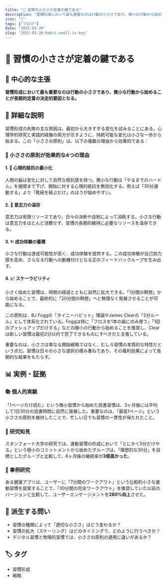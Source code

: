 ```yaml
---
title: "🐣 習慣の小ささが定着の鍵である"
description: "習慣形成において最も重要なのは行動の小ささであり、微小な行動から始めることが長期的定着の決定的要因となる。"
icon: "📝"
tags: ["ブログ"]
date: "2025-03-30"
slug: "2025-03-30-habit-small-is-key"
---
```


# 🐣 習慣の小ささが定着の鍵である

## 🎯 中心的な主張

**習慣形成において最も重要なのは行動の小ささであり、微小な行動から始めることが長期的定着の決定的要因となる。**

## 📖 詳細な説明

習慣形成の失敗の主な原因は、最初から大きすぎる変化を試みることにある。心理学的研究と実践的経験の両方が示すように、持続可能な変化は小さな一歩から始まる。この「小ささの原則」は、以下の複数の理由から効果的である：

### 🧩 小ささの原則が効果的な4つの理由

#### 1. 🧠 心理的抵抗の最小化

人間の脳は変化に対して自然な抵抗感を持つ。微小な行動は「やるまでのハードル」を極限まで下げ、開始に対する心理的抵抗を無効化する。例えば「30分運動する」より「靴紐を結ぶだけ」のほうが始めやすい。

#### 2. 💪 意志力の温存

意志力は有限リソースであり、日々の決断や自制によって消耗する。小さな行動は意志力をほとんど消費せず、習慣の長期的維持に必要なリソースを温存できる。

#### 3. ✨ 成功体験の蓄積

小さな行動は達成可能性が高く、成功体験を提供する。この成功体験が自己効力感を高め、さらなる行動への動機付けとなる正のフィードバックループを生み出す。

#### 4. 📈 スケーラビリティ

小さく始めた習慣は、時間の経過とともに自然に拡大できる。「1分間の瞑想」から始めることで、最終的に「20分間の瞑想」へと無理なく発展させることが可能になる。

この原則は、BJ Foggの「タイニーハビット」理論やJames Clearの「2分ルール」として体系化されている。Foggは特に「フロスを1本の歯にのみ使う」「1回のプッシュアップだけする」などの極小の行動から始めることを推奨し、Clearは新しい習慣は最初2分以内で完了できるものにすべきだと主張している。

重要なのは、小ささは単なる開始戦略ではなく、むしろ習慣の本質的な特性だという点だ。習慣は日々の小さな選択の積み重ねであり、その複利効果によって長期的な結果をもたらす。

## 📊 実例・証拠

### 📚 個人的実験

「1ページだけ読む」という微小習慣から始めた読書習慣は、3ヶ月後には平均して1日30分の読書時間に自然に発展した。重要なのは、「最低1ページ」という小ささの原則を維持したことで、忙しい日でも習慣の一貫性が保たれたこと。

### 🔬 研究知見

スタンフォード大学の研究では、運動習慣の形成において「とにかく5分だけやる」という極小のコミットメントから始めたグループは、「理想的な30分」を目標としたグループと比較して、6ヶ月後の継続率が**3倍高かった**。

### 📱 事例研究

ある健康アプリは、ユーザーに「7分間のワークアウト」という比較的小さな運動習慣を提案することで、「30分間の完全ワークアウト」を推奨していた以前のバージョンと比較して、ユーザーエンゲージメントを**280%向上**させた。

## 🤔 派生する問い

- 習慣の種類によって「適切な小ささ」はどう変わるか？
- 習慣の拡大（スケーリング）はどのタイミングで、どのように行うべきか？
- デジタル習慣と物理的習慣では、小ささの原則の適用に違いがあるか？

## 🏷️ タグ

- 習慣形成
- 戦略